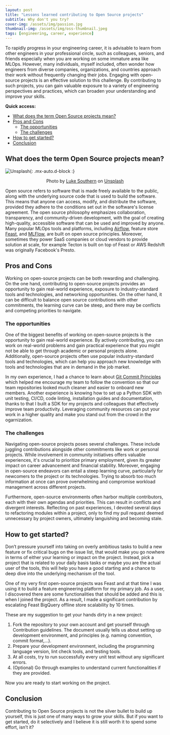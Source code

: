 ```yaml
---
layout: post
title: "Lessons learned contributing to Open Source projects"
subtitle: Why don't you try?
cover-img: /assets/img/passion.jpg
thumbnail-img: /assets/img/oss-thumbnail.jpeg
tags: [engineering, career, experience]
---
```


To rapidly progress in your engineering career, it is advisable to learn from other engineers in your professional circle, such as colleagues, seniors, and friends especially when you are working on some immature area like MLOps. However, many individuals, myself included, often wonder how engineers from diverse companies, organizations, and countries approach their work without frequently changing their jobs. Engaging with open-source projects is an effective solution to this challenge. By contributing to such projects, you can gain valuable exposure to a variety of engineering perspectives and practices, which can broaden your understanding and improve your skills.

**Quick access:**

- [What does the term Open Source projects mean?](#what-does-the-term-open-source-projects-mean)
- [Pros and Cons](#pros-and-cons)
  - [The opportunities](#the-opportunities)
  - [The challenges](#the-challenges)
- [How to get started?](#how-to-get-started)
- [Conclusion](#conclusion)

## What does the term Open Source projects mean?

![Unsplash](https://images.unsplash.com/photo-1569017388730-020b5f80a004?ixlib=rb-4.0.3&ixid=MnwxMjA3fDB8MHxwaG90by1wYWdlfHx8fGVufDB8fHx8&auto=format&fit=crop&w=3270&q=80){: .mx-auto.d-block :}
<p align = "center">
Photo by <a href="https://unsplash.com/@lukesouthern?utm_source=unsplash&utm_medium=referral&utm_content=creditCopyText">Luke Southern</a> on <a href="https://unsplash.com/photos/4kCGEB7Kt4k?utm_source=unsplash&utm_medium=referral&utm_content=creditCopyText">Unsplash</a>

</p>

Open source refers to software that is made freely available to the public, along with the underlying source code that is used to build the software. This means that anyone can access, modify, and distribute the software, provided they adhere to the conditions set out in the software's license agreement. The open source philosophy emphasizes collaboration, transparency, and community-driven development, with the goal of creating high-quality, accessible software that can be used and improved by anyone. Many popular MLOps tools and platforms, including [Airflow](https://github.com/apache/airflow), feature store [Feast](https://github.com/feast-dev/feast), and [MLFlow](https://github.com/mlflow/mlflow), are built on open source principles. Moreover, sometimes they power SaaS companies or cloud vendors to provide solution at scale, for example Tecton is built on top of Feast or AWS Redshift was originally Facebook's Presto.

## Pros and Cons

Working on open-source projects can be both rewarding and challenging. On the one hand, contributing to open-source projects provides an opportunity to gain real-world experience, exposure to industry-standard tools and technologies, and networking opportunities. On the other hand, it can be difficult to balance open source contributions with other commitments, the learning curve can be steep, and there may be conflicts and competing priorities to navigate.

### The opportunities

One of the biggest benefits of working on open-source projects is the opportunity to gain real-world experience. By actively contributing, you can work on real-world problems and gain practical experience that you might not be able to get through academic or personal projects alone. Additionally, open-source projects often use popular industry-standard tools and technologies, which can help you approach new knowledge with tools and technologies that are in demand in the job market.

In my own experience, I had a chance to learn about [Git Commit Principles](https://sudohainguyen.github.io/2022-10-22-git-commit-practice/) which helped me encourage my team to follow the convention so that our team repositories looked much cleaner and easier to onboard new members. Another experience is knowing how to set up a Python SDK with unit testing, CI/CD, code linting, installation guides and documentation, thanks to that I built a SDK for my projects and colleagues that effectively improve team productivity. Leveraging community resources can put your work in a higher quality and make you stand out from the crowd in the ogarnization.

### The challenges

Navigating open-source projects poses several challenges. These include juggling contributions alongside other commitments like work or personal projects. While involvement in community initiatives offers valuable experiences, it's crucial to prioritize primary employment, given its greater impact on career advancement and financial stability. Moreover, engaging in open-source endeavors can entail a steep learning curve, particularly for newcomers to the project or its technologies. Trying to absorb too much information at once can prove overwhelming and compromise workload management across different projects.

Furthermore, open-source environments often harbor multiple contributors, each with their own agendas and priorities. This can result in conflicts and divergent interests. Reflecting on past experiences, I devoted several days to refactoring modules within a project, only to find my pull request deemed unnecessary by project owners, ultimately languishing and becoming stale.

## How to get started?

Don’t pressure yourself into taking on overly ambitious tasks to build a new feature or fix critical bugs on the issue list, that would make you go nowhere in terms of either your learning or impact on the project. Instead, pick a project that is related to your daily basis tasks or maybe you are the actual user of the tools, this will help you have a good starting and a chance to deep dive into the underlying mechanism of the tool.

One of my very first open-source projects was Feast and at that time I was using it to build a feature engineering platform for my primary job. As a user, I discovered there are some functionalities that should be added and this is when I joined the project. As a result, I made a significant contribution by escalating Feast BigQuery offline store scalability by 10 times.

These are my suggestion to get your hands dirty in a new project:

1. Fork the repository to your own account and get yourself through Contribution guidelines. The document usually tells us about setting up development environment, and principles (e.g. naming convention, commit format,...).
2. Prepare your development environment, including the programming language version, lint check tools, and testing tools.
3. At all costs, try to run successfully every unit test without any significant errors.
4. (Optional) Go through examples to understand current functionalities if they are provided.

Now you are ready to start working on the project.

## Conclusion

Contributing to Open Source projects is not the silver bullet to build up yourself, this is just one of many ways to grow your skills. But if you want to get started, do it selectively and I believe it is still worth it to spend some effort, isn’t it?
